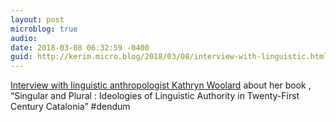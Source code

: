 ```yaml
---
layout: post
microblog: true
audio: 
date: 2018-03-08 06:32:59 -0400
guid: http://kerim.micro.blog/2018/03/08/interview-with-linguistic.html
---
```

[Interview with linguistic anthropologist Kathryn Woolard](http://newbooksnetwork.com/kathryn-woolard-singular-and-plural-ideologies-of-linguistic-authority-in-twenty-first-century-catalonia-oxford-up-2016/) about her book , “Singular and Plural : Ideologies of Linguistic Authority in Twenty-First Century Catalonia” #dendum 
